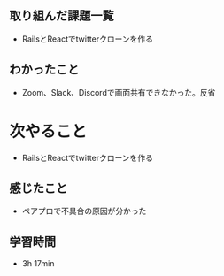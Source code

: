## 取り組んだ課題一覧
- RailsとReactでtwitterクローンを作る
## わかったこと
- Zoom、Slack、Discordで画面共有できなかった。反省
# 次やること
- RailsとReactでtwitterクローンを作る
## 感じたこと
- ペアプロで不具合の原因が分かった
## 学習時間
- 3h 17min